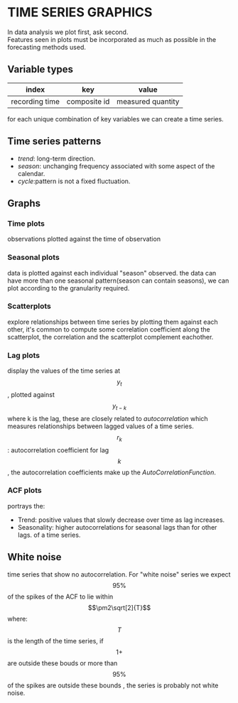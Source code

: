# TIME SERIES GRAPHICS
In data analysis we plot first, ask second. <br>
Features seen in plots must be incorporated as much as possible  in the forecasting methods used.
## Variable types
| index | key | value |
|---|---|---|
| recording time | composite id | measured quantity |

for each unique combination of key variables we can create a time series. 
## Time series patterns
- *trend*: long-term direction.
- *season*: unchanging frequency associated with some aspect of the calendar.
- *cycle*:pattern is not a fixed fluctuation.
## Graphs
### Time plots
observations plotted against the time of observation
### Seasonal plots
data is plotted against each individual "season" observed.
the data can have more than one seasonal pattern(season can contain seasons), we can plot according to the granularity required.
### Scatterplots
explore relationships between time series by plotting them against each other, it's common to compute some correlation coefficient along the scatterplot, the correlation and the scatterplot complement eachother.
### Lag plots
display the values of the time series at $$y_t$$, plotted against  $$y_{t - k}$$ where k is the lag, these are closely related to *autocorrelation* which measures relationships between lagged values of a time series. $$r_k$$: autocorrelation coefficient for lag $$k$$, the autocorrelation coefficients make up the *AutoCorrelationFunction*.
### ACF plots
portrays the:
- Trend: positive values that slowly decrease over time as lag increases.
- Seasonality: higher autocorrelations for seasonal lags than for other lags. 
of a time series.
## White noise
time series that show no autocorrelation.
For "white noise" series we expect  $$95\%$$ of the spikes of the ACF to lie within $$\pm2\sqrt[2]{T}$$ where:$$T$$ is the length of the time series, if $$1+$$ are outside these bouds or more than $$95\%$$ of the spikes are outside these bounds , the series is probably not white noise.
